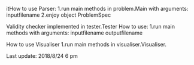 itHow to use Parser:
1.run main methods in problem.Main with arguments: inputfilename
2.enjoy object ProblemSpec

Validity checker implemented in tester.Tester
How to use:
1.run main methods with arguments: inputfilename outputfilename

How to use Visualiser
1.run main methods in visualiser.Visualiser.

Last update: 2018/8/24 6 pm